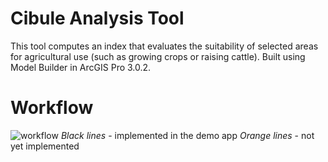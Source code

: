 # Cibule Analysis Tool

This tool computes an index that evaluates the suitability of selected areas for agricultural use (such as growing crops or raising cattle).
Built using Model Builder in ArcGIS Pro 3.0.2.

# Workflow

![workflow](https://user-images.githubusercontent.com/117570845/200166368-da5af1ba-1f02-4d0e-bdc6-9450bc1d05f0.png)
*Black lines* - implemented in the demo app
*Orange lines* - not yet implemented
